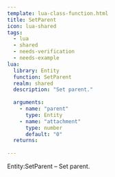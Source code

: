 ```yaml
---
template: lua-class-function.html
title: SetParent
icon: lua-shared
tags:
  - lua
  - shared
  - needs-verification
  - needs-example
lua:
  library: Entity
  function: SetParent
  realm: shared
  description: "Set parent."
  
  arguments:
    - name: "parent"
      type: Entity
    - name: "attachment"
      type: number
      default: "0"
  returns:
    
---
```


<div class="lua__search__keywords">
Entity:SetParent &#x2013; Set parent.
</div>
